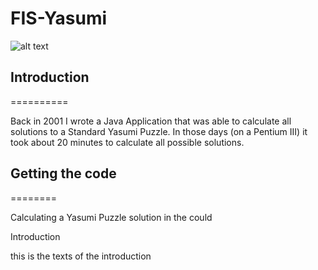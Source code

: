 # FIS-Yasumi

![alt text](https://github.com/tdeborge/FIS-Yasumi/raw/master/src/common/images/pieces.png "Logo Title Text 1")

## Introduction
==========

Back in 2001 I wrote a Java Application that was able to calculate all solutions to a Standard Yasumi Puzzle. In those days (on a Pentium III) it took about 20 minutes to calculate
all possible solutions.

## Getting the code
========


Calculating a Yasumi Puzzle solution in the could

Introduction

this is the texts of the introduction
